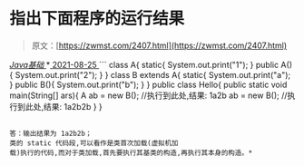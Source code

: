<!--yml
category: 未分类
date: 0001-01-01 00:00:00
-->

# 指出下面程序的运行结果

> 原文：[https://zwmst.com/2407.html](https://zwmst.com/2407.html)

   [ *Java基础* ](https://zwmst.com/java%e5%9f%ba%e7%a1%80)*[ <time datetime="2021-08-25T09:30:57+08:00"> 2021-08-25 </time> ](https://zwmst.com/2407.html)  ```
class A{ 
 static{ 
 System.out.print("1"); 
 } 
 public A(){ 
 System.out.print("2"); 
 } 
} 
class B extends A{ 
 static{ 
 System.out.print("a"); 
 } 
 public B(){ 
 System.out.print("b"); 
 } 
} 
public class Hello{ 
 public static void main(String[] ars){ 
 A ab = new B(); //执行到此处,结果: 1a2b 
 ab = new B(); //执行到此处,结果: 1a2b2b 
 } 
} 
```

答：输出结果为 1a2b2b；
类的 static 代码段,可以看作是类首次加载(虚拟机加
载)执行的代码,而对于类加载,首先要执行其基类的构造,再执行其本身的构造。*